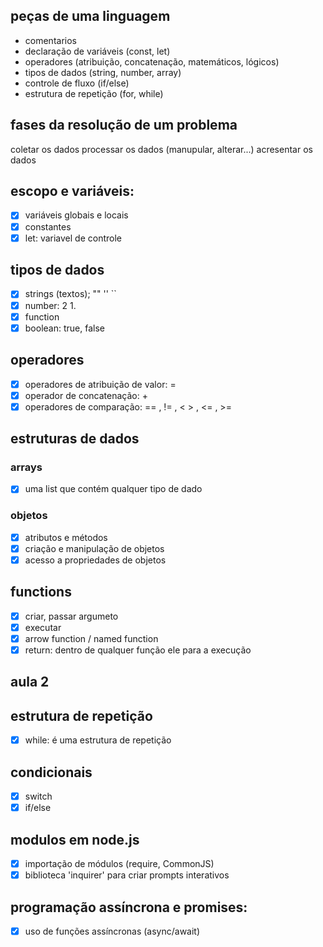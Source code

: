 ## peças de uma linguagem 

- comentarios 
- declaração de variáveis (const, let)
- operadores (atribuição, concatenação, matemáticos, lógicos)
- tipos de dados (string, number, array)
- controle de fluxo (if/else)
- estrutura de repetição (for, while)

## fases da resolução de um problema 

coletar os dados 
processar os dados  (manupular, alterar...)
acresentar os dados

## escopo e variáveis:

- [x] variáveis globais e locais 
- [x] constantes
- [x] let: variavel de controle  

## tipos de dados 

- [x] strings (textos); "" '' ``
- [x] number: 2 1.
- [x] function
- [x] boolean: true, false

## operadores 

- [x] operadores de atribuição de valor: =
- [x] operador de concatenação: +
- [x] operadores de comparação: == , != , < > , <= , >=

## estruturas de dados

### arrays

- [x] uma list que contém qualquer tipo de dado

### objetos

- [x] atributos e métodos
- [x] criação e manipulação de objetos 
- [x] acesso a propriedades de objetos

## functions 

- [x] criar, passar argumeto 
- [x] executar 
- [x] arrow function / named function
- [x] return: dentro de qualquer função ele para a execução 

## aula 2

## estrutura de repetição

- [x] while: é uma estrutura de repetição 

## condicionais
- [x] switch
- [x] if/else

## modulos em node.js

- [x] importação de módulos (require, CommonJS)
- [x] biblioteca 'inquirer' para criar prompts interativos

## programação assíncrona e promises:

- [x] uso de funções assíncronas (async/await) 